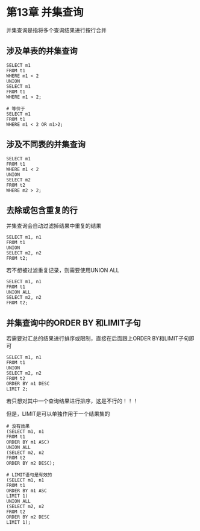 # 第13章 并集查询

并集查询是指将多个查询结果进行按行合并

## 涉及单表的并集查询

```mysql
SELECT m1
FROM t1
WHERE m1 < 2
UNION
SELECT m1
FROM t1
WHERE m1 > 2;

# 等价于
SELECT m1
FROM t1
WHERE m1 < 2 OR m1>2;
```



## 涉及不同表的并集查询

```mysql
SELECT m1
FROM t1
WHERE m1 < 2
UNION
SELECT m2
FROM t2
WHERE m2 > 2;
```

## 去除或包含重复的行

并集查询会自动过滤掉结果中重复的结果

```mysql
SELECT m1, n1
FROM t1
UNION
SELECT m2, n2
FROM t2;
```

若不想被过滤重复记录，则需要使用UNION ALL

```mysql
SELECT m1, n1
FROM t1
UNION ALL
SELECT m2, n2
FROM t2;
```

## 并集查询中的ORDER BY 和LIMIT子句

若需要对汇总的结果进行排序或限制，直接在后面跟上ORDER BY和LIMIT子句即可

```mysql
SELECT m1, n1
FROM t1
UNION
SELECT m2, n2
FROM t2
ORDER BY m1 DESC
LIMIT 2;
```

若只想对其中一个查询结果进行排序，这是不行的！！！

但是，LIMIT是可以单独作用于一个结果集的

```mysql
# 没有效果
(SELECT m1, n1
FROM t1
ORDER BY m1 ASC)
UNION ALL
(SELECT m2, n2
FROM t2
ORDER BY m2 DESC);

# LIMIT语句是有效的
(SELECT m1, n1
FROM t1
ORDER BY m1 ASC
LIMIT 1)
UNION ALL
(SELECT m2, n2
FROM t2
ORDER BY m2 DESC
LIMIT 1);
```

